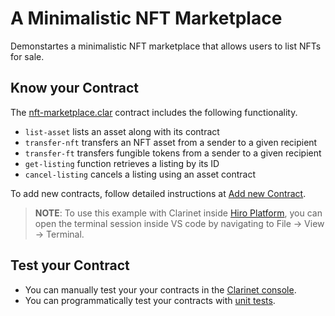 # A Minimalistic NFT Marketplace

Demonstartes a minimalistic NFT marketplace that allows users to list NFTs for sale.

## Know your Contract

The [nft-marketplace.clar](/examples/nft-marketplace/contracts/nft-marketplace.clar) contract includes the following functionality.

+ `list-asset` lists an asset along with its contract
+ `transfer-nft` transfers an NFT asset from a sender to a given recipient
+ `transfer-ft` transfers fungible tokens from a sender to a given recipient
+ `get-listing` function retrieves a listing by its ID
+ `cancel-listing` cancels a listing using an asset contract

To add new contracts, follow detailed instructions at [Add new Contract](https://docs.hiro.so/clarinet/how-to-guides/how-to-add-contract).

> **NOTE**: To use this example with Clarinet inside [Hiro Platform](https://platform.hiro.so), you can open the terminal session inside VS code by navigating to File -> View -> Terminal.

## Test your Contract

+ You can manually test your your contracts in the [Clarinet console](https://docs.hiro.so/clarinet/how-to-guides/how-to-test-contract#load-contracts-in-a-console).
+ You can programmatically test your contracts with [unit tests](https://docs.hiro.so/clarinet/how-to-guides/how-to-test-contract).
